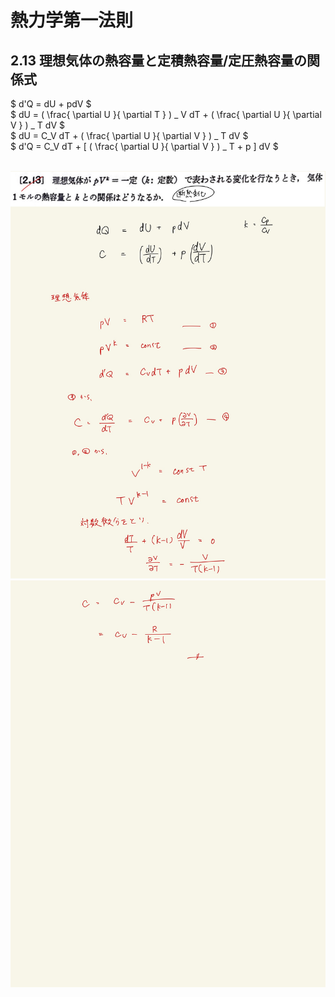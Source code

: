 <script type="text/javascript" async src="https://cdnjs.cloudflare.com/ajax/libs/mathjax/2.7.7/MathJax.js?config=TeX-MML-AM_CHTML">


</script>

<script type="text/x-mathjax-config">
 MathJax.Hub.Config({
 tex2jax: {
 inlineMath: [['$', '$'] ],
 displayMath: [ ['$$','$$'], ["\\[","\\]"] ]
 }
 });
</script>

# 熱力学第一法則
## 2.13 理想気体の熱容量と定積熱容量/定圧熱容量の関係式

$ d'Q = dU + pdV $
<br>
$ dU = ( \frac{ \partial U }{ \partial T } ) _ V dT + ( \frac{ \partial U }{ \partial V } ) _ T dV $
<br>
$ dU = C_V dT + ( \frac{ \partial U }{ \partial V } ) _ T dV $
<br>
$ d'Q = C_V dT + [ ( \frac{ \partial U }{ \partial V } ) _ T + p ] dV $
<br>
<br>

<img width="600" alt="Harashima40" src="./images/Harashima-40.jpg">
<img width="600" alt="Harashima41" src="./images/Harashima-41.jpg">